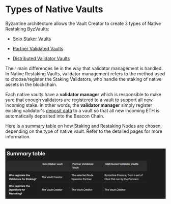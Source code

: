 # Types of Native Vaults

Byzantine architecture allows the Vault Creator to create 3 types of Native Restaking ByzVaults:

- [Solo Staker Vaults](https://docs.byzantine.fi/byzantine-vaults/types-of-native-vaults/solo-staker-vaults)
    
- [Partner Validated Vaults](https://docs.byzantine.fi/byzantine-vaults/types-of-native-vaults/partner-validated-vaults)
    
- [Distributed Validator Vaults](https://docs.byzantine.fi/byzantine-vaults/types-of-native-vaults/distributed-validator-vaults)
    

Their main differences lie in the way that validator management is handled. In Native Restaking Vaults, validator management refers to the method used to choose/register the Staking Validators, who handle the staking of native assets in the blockchain.

Each native vaults have a **validator manager** which is responsible to make sure that enough validators are registered to a vault to support all new incoming stake. In other words, the **validator manager** simply register existing validator's [deposit data](https://github.com/ethereum/consensus-specs/blob/dev/specs/phase0/beacon-chain.md#depositdata) to a vault so that all new incoming ETH is automatically deposited into the Beacon Chain.

Here is a summary table on how Staking and Restaking Nodes are chosen, depending on the type of native vault. Refer to the detailed pages for more information.

## 

![alt text](image-2.png)

